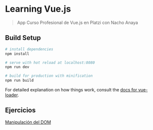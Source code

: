 # Learning Vue.js

> App Curso Profesional de Vue.js en Platzi con Nacho Anaya

## Build Setup

``` bash
# install dependencies
npm install

# serve with hot reload at localhost:8080
npm run dev

# build for production with minification
npm run build
```

For detailed explanation on how things work, consult the [docs for vue-loader](http://vuejs.github.io/vue-loader).

## Ejercicios

[Manipulación del DOM](http://github.com/funihao/LearningVueJS/tree/E-DOM)
